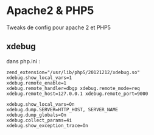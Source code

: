 Apache2 & PHP5
=========

Tweaks de config pour apache 2 et PHP5

## xdebug 
dans php.ini : 
```
zend_extension="/usr/lib/php5/20121212/xdebug.so"
xdebug.show_local_vars=1
xdebug.remote_enable=1
xdebug.remote_handler=dbgp xdebug.remote_mode=req
xdebug.remote_host=127.0.0.1 xdebug.remote_port=9000

xdebug.show_local_vars=On
xdebug.dump.SERVER=HTTP_HOST, SERVER_NAME
xdebug.dump_globals=On
xdebug.collect_params=4i
xdebug.show_exception_trace=On
```
